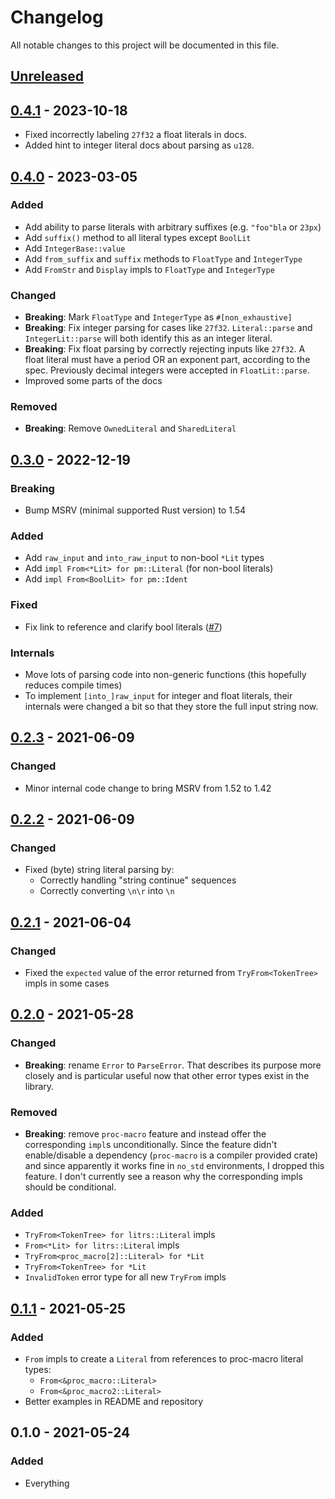 # Changelog

All notable changes to this project will be documented in this file.


## [Unreleased]

## [0.4.1] - 2023-10-18
- Fixed incorrectly labeling `27f32` a float literals in docs.
- Added hint to integer literal docs about parsing as `u128`.

## [0.4.0] - 2023-03-05
### Added
- Add ability to parse literals with arbitrary suffixes (e.g. `"foo"bla` or `23px`)
- Add `suffix()` method to all literal types except `BoolLit`
- Add `IntegerBase::value`
- Add `from_suffix` and `suffix` methods to `FloatType` and `IntegerType`
- Add `FromStr` and `Display` impls to `FloatType` and `IntegerType`

### Changed
- **Breaking**: Mark `FloatType` and `IntegerType` as `#[non_exhaustive]`
- **Breaking**: Fix integer parsing for cases like `27f32`. `Literal::parse`
  and `IntegerLit::parse` will both identify this as an integer literal.
- **Breaking**: Fix float parsing by correctly rejecting inputs like `27f32`. A
  float literal must have a period OR an exponent part, according to the spec.
  Previously decimal integers were accepted in `FloatLit::parse`.
- Improved some parts of the docs

### Removed
- **Breaking**: Remove `OwnedLiteral` and `SharedLiteral`

## [0.3.0] - 2022-12-19
### Breaking
- Bump MSRV (minimal supported Rust version) to 1.54

### Added
- Add `raw_input` and `into_raw_input` to non-bool `*Lit` types
- Add `impl From<*Lit> for pm::Literal` (for non-bool literals)
- Add `impl From<BoolLit> for pm::Ident`

### Fixed
- Fix link to reference and clarify bool literals ([#7](https://github.com/LukasKalbertodt/litrs/pull/7))

### Internals
- Move lots of parsing code into non-generic functions (this hopefully reduces compile times)
- To implement `[into_]raw_input` for integer and float literals, their
  internals were changed a bit so that they store the full input string now.

## [0.2.3] - 2021-06-09
### Changed
- Minor internal code change to bring MSRV from 1.52 to 1.42

## [0.2.2] - 2021-06-09
### Changed
- Fixed (byte) string literal parsing by:
    - Correctly handling "string continue" sequences
    - Correctly converting `\n\r` into `\n`

## [0.2.1] - 2021-06-04
### Changed
- Fixed the `expected` value of the error returned from `TryFrom<TokenTree>` impls in some cases

## [0.2.0] - 2021-05-28
### Changed
- **Breaking**: rename `Error` to `ParseError`. That describes its purpose more
    closely and is particular useful now that other error types exist in the library.

### Removed
- **Breaking**: remove `proc-macro` feature and instead offer the corresponding
    `impl`s unconditionally. Since the feature didn't enable/disable a
    dependency (`proc-macro` is a compiler provided crate) and since apparently
    it works fine in `no_std` environments, I dropped this feature. I don't
    currently see a reason why the corresponding impls should be conditional.

### Added
- `TryFrom<TokenTree> for litrs::Literal` impls
- `From<*Lit> for litrs::Literal` impls
- `TryFrom<proc_macro[2]::Literal> for *Lit`
- `TryFrom<TokenTree> for *Lit`
- `InvalidToken` error type for all new `TryFrom` impls


## [0.1.1] - 2021-05-25
### Added
- `From` impls to create a `Literal` from references to proc-macro literal types:
    - `From<&proc_macro::Literal>`
    - `From<&proc_macro2::Literal>`
- Better examples in README and repository

## 0.1.0 - 2021-05-24
### Added
- Everything


[Unreleased]: https://github.com/LukasKalbertodt/litrs/compare/v0.4.1...HEAD
[0.4.1]: https://github.com/LukasKalbertodt/litrs/compare/v0.4.0...v0.4.1
[0.4.0]: https://github.com/LukasKalbertodt/litrs/compare/v0.3.0...v0.4.0
[0.3.0]: https://github.com/LukasKalbertodt/litrs/compare/v0.2.3...v0.3.0
[0.2.3]: https://github.com/LukasKalbertodt/litrs/compare/v0.2.2...v0.2.3
[0.2.2]: https://github.com/LukasKalbertodt/litrs/compare/v0.2.1...v0.2.2
[0.2.1]: https://github.com/LukasKalbertodt/litrs/compare/v0.2.0...v0.2.1
[0.2.0]: https://github.com/LukasKalbertodt/litrs/compare/v0.1.1...v0.2.0
[0.1.1]: https://github.com/LukasKalbertodt/litrs/compare/v0.1.0...v0.1.1
